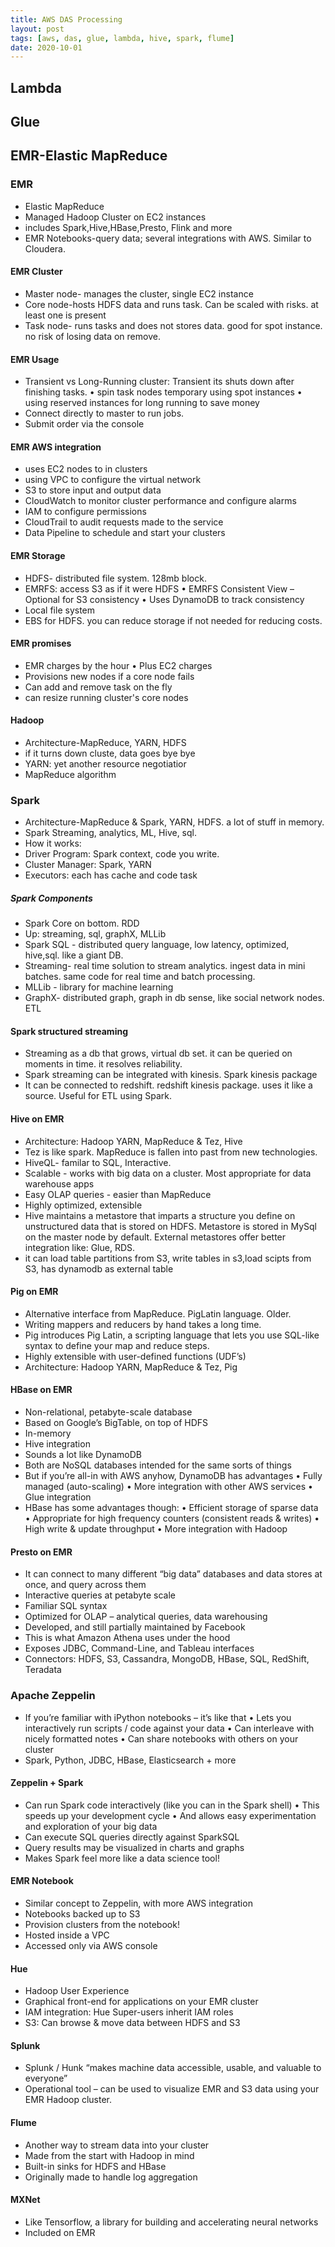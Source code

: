 ```yaml
---
title: AWS DAS Processing 
layout: post
tags: [aws, das, glue, lambda, hive, spark, flume]
date: 2020-10-01
---
```

## Lambda
## Glue
## EMR-Elastic MapReduce
### EMR
- Elastic MapReduce 
- Managed Hadoop Cluster on EC2 instances
- includes Spark,Hive,HBase,Presto, Flink and more
- EMR Notebooks-query data; several integrations with AWS. Similar to Cloudera.
#### EMR Cluster
- Master node- manages the cluster, single EC2 instance
- Core node-hosts HDFS data and runs task. Can be scaled with risks. at least one is present
- Task node- runs tasks and does not stores data. good for spot instance. no risk of losing data on remove.
#### EMR Usage
- Transient vs Long-Running cluster: Transient its shuts down after finishing tasks.
• spin task nodes temporary using spot instances 
• using reserved instances for long running to save money
- Connect directly to master to run jobs.
- Submit order via the console
#### EMR AWS integration
- uses EC2 nodes to in clusters
- using VPC to configure the virtual network
- S3 to store input and output data
- CloudWatch to monitor cluster performance and configure alarms
- IAM to configure permissions
- CloudTrail to audit requests made to the service
- Data Pipeline to schedule and start your clusters
#### EMR Storage
- HDFS- distributed file system. 128mb block.
- EMRFS: access S3 as if it were HDFS
• EMRFS Consistent View – Optional for S3 consistency
• Uses DynamoDB to track consistency
- Local file system
- EBS for HDFS. you can reduce storage if not needed for reducing costs.
#### EMR promises
- EMR charges by the hour
• Plus EC2 charges
- Provisions new nodes if a core node fails
- Can add and remove task on the fly
- can resize running cluster's core nodes
#### Hadoop
- Architecture-MapReduce, YARN, HDFS
- if it turns down cluste, data goes bye bye
-  YARN: yet another resource negotiatior
-  MapReduce algorithm
### Spark
- Architecture-MapReduce & Spark, YARN, HDFS. a lot of stuff in memory.
- Spark Streaming, analytics, ML, Hive, sql.
- How it works:
- Driver Program: Spark context, code you write.
- Cluster Manager: Spark, YARN
- Executors: each has cache and code task
##### Spark Components
- Spark Core on bottom. RDD 
- Up: streaming, sql, graphX, MLLib
- Spark SQL - distributed query language, low latency, optimized, hive,sql. like a giant DB.
- Streaming- real time solution to stream analytics. ingest data in mini batches. same code for real time and batch processing.
- MLLib - library for machine learning 
- GraphX- distributed graph, graph in db sense, like social network nodes. ETL
#### Spark structured streaming 
- Streaming as a db that grows, virtual db set. it can be queried on moments in time. it resolves reliability.
- Spark streaming can be integrated with kinesis. Spark kinesis package
- It can be connected to redshift. redshift kinesis package. uses it like a source. Useful for ETL using Spark. 
#### Hive on EMR
- Architecture: Hadoop YARN, MapReduce & Tez, Hive
- Tez is like spark. MapReduce is fallen into past from new technologies.
- HiveQL- familar to SQL, Interactive.
- Scalable - works with big data on a cluster. Most appropriate for data warehouse apps
- Easy OLAP queries - easier than MapReduce
- Highly optimized, extensible
- Hive maintains a metastore that imparts a structure you define on unstructured data that is stored on HDFS. Metastore is stored in MySql on the master node by default. External metastores offer better integration like: Glue, RDS.
- it can load table partitions from S3, write tables in s3,load scipts from S3, has dynamodb as external table
#### Pig on EMR
- Alternative interface from MapReduce. PigLatin language. Older.
- Writing mappers and reducers by hand takes a long time.
- Pig introduces Pig Latin, a scripting language that lets you use SQL-like syntax to define your map and reduce steps.
- Highly extensible with user-defined functions (UDF’s)
- Architecture: Hadoop YARN, MapReduce & Tez, Pig
#### HBase on EMR
- Non-relational, petabyte-scale database
- Based on Google’s BigTable, on top of HDFS
- In-memory
- Hive integration
- Sounds a lot like DynamoDB
- Both are NoSQL databases intended for the same sorts of things
- But if you’re all-in with AWS anyhow, DynamoDB has advantages
• Fully managed (auto-scaling)
• More integration with other AWS services
• Glue integration
- HBase has some advantages though:
• Efficient storage of sparse data
• Appropriate for high frequency counters (consistent reads & writes)
• High write & update throughput
• More integration with Hadoop
#### Presto on EMR
- It can connect to many different “big data” databases and data stores at once, and query across them
- Interactive queries at petabyte scale
- Familiar SQL syntax
- Optimized for OLAP – analytical queries, data warehousing
- Developed, and still partially maintained by Facebook
- This is what Amazon Athena uses under the hood
- Exposes JDBC, Command-Line, and Tableau interfaces
- Connectors: HDFS, S3, Cassandra, MongoDB, HBase, SQL, RedShift, Teradata
### Apache Zeppelin
- If you’re familiar with iPython notebooks – it’s like that
• Lets you interactively run scripts / code against your data
• Can interleave with nicely formatted notes
• Can share notebooks with others on your cluster
- Spark, Python, JDBC, HBase, Elasticsearch + more
#### Zeppelin + Spark
- Can run Spark code interactively (like you can in the Spark shell)
• This speeds up your development cycle
• And allows easy experimentation and exploration of your big data
- Can execute SQL queries directly against SparkSQL
- Query results may be visualized in charts and graphs
- Makes Spark feel more like a data science tool!
#### EMR Notebook
- Similar concept to Zeppelin, with more AWS integration
- Notebooks backed up to S3
- Provision clusters from the notebook!
- Hosted inside a VPC
- Accessed only via AWS console
#### Hue
- Hadoop User Experience
- Graphical front-end for applications on your EMR cluster
- IAM integration: Hue Super-users inherit IAM roles
- S3: Can browse & move data between HDFS and S3
#### Splunk
- Splunk / Hunk “makes machine data accessible, usable, and valuable to everyone”
- Operational tool – can be used to visualize EMR and S3 data using your EMR Hadoop cluster.
#### Flume
- Another way to stream data into your cluster
- Made from the start with Hadoop in mind
- Built-in sinks for HDFS and HBase
- Originally made to handle log aggregation
#### MXNet
- Like Tensorflow, a library for building and accelerating neural networks
- Included on EMR